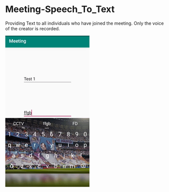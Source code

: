# Meeting-Speech_To_Text
Providing Text to all individuals who have joined the meeting. Only the voice of the creator is recorded.

![](giphy1.gif)

